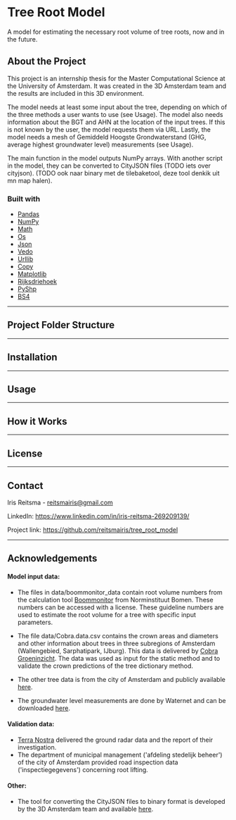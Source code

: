 # Tree Root Model 

A model for estimating the necessary root volume of tree roots, now and in the future.


## About the Project
This project is an internship thesis for the Master Computational Science at the University of Amsterdam. It was created in the 3D Amsterdam team and the results are included in this 3D environment. 

The model needs at least some input about the tree, depending on which of the three methods a user wants to use (see Usage). The model also needs information about the BGT and AHN at the location of the input trees. If this is not known by the user, the model requests them via URL. Lastly, the model needs a mesh of Gemiddeld Hoogste Grondwaterstand (GHG, average highest groundwater level) measurements (see Usage). 

The main function in the model outputs NumPy arrays. With another script in the model, they can be converted to CityJSON files (TODO iets over cityjson). (TODO ook naar binary met de tilebaketool, deze tool denkik uit mn map halen).  

### Built with
* [Pandas](https://pandas.pydata.org/docs/index.html)
* [NumPy](https://numpy.org/)
* [Math](https://docs.python.org/3/library/math.html#module-math)
* [Os](https://docs.python.org/3/library/os.html#module-os)
* [Json](https://docs.python.org/3/library/json.html#module-json)
* [Vedo](https://vedo.embl.es/)
* [Urllib](https://docs.python.org/3/library/urllib.html#module-urllib)
* [Copy](https://docs.python.org/3/library/copy.html)
* [Matplotlib](https://matplotlib.org/) 
* [Rijksdriehoek](https://pypi.org/project/rijksdriehoek/) 
* [PyShp](https://pypi.org/project/pyshp/)
* [BS4](https://www.crummy.com/software/BeautifulSoup/bs4/doc/)

---
## Project Folder Structure 

---
## Installation 

---
## Usage

---

## How it Works

---
## License

---


## Contact

Iris Reitsma - reitsmairis@gmail.com 

LinkedIn: https://www.linkedin.com/in/iris-reitsma-269209139/ 

Project link: https://github.com/reitsmairis/tree_root_model 

---

## Acknowledgements 

#### Model input data: 
* The files in data/boommonitor_data contain root volume numbers from the calculation tool [Boommonitor](https://www.norminstituutbomen.nl/instrumenten/boommonitor/) from Norminstituut Bomen. These numbers can be accessed with a license. These guideline numbers are used to estimate the root volume for a tree with specific input parameters. 

* The file data/Cobra.data.csv contains the crown areas and diameters and other information about trees in three subregions of Amsterdam (Wallengebied, Sarphatipark, IJburg). This data is delivered by [Cobra Groeninzicht](https://www.cobra-groeninzicht.nl/). The data was used as input for the static method and to validate the crown predictions of the tree dictionary method. 

* The other tree data is from the city of Amsterdam and publicly available [here](https://maps.amsterdam.nl/open_geodata/). 

* The groundwater level measurements are done by Waternet and can be downloaded [here](https://maps.waternet.nl/kaarten/peilbuizen.html). 

#### Validation data: 
* [Terra Nostra](https://www.terranostra.nu/nl) delivered the ground radar data and the report of their investigation. 
* The department of municipal management ('afdeling stedelijk beheer') of the city of Amsterdam provided road inspection data ('inspectiegegevens') concerning root lifting. 

#### Other: 
* The tool for converting the CityJSON files to binary format is developed by the 3D Amsterdam team and available [here](https://github.com/Amsterdam/CityDataToBinaryModel). 
